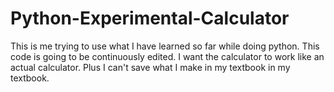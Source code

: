 # Python-Experimental-Calculator
This is me trying to use what I have learned so far while doing python. This code is going to be continuously  edited. 
I want the calculator to work like an actual calculator. Plus I can't save what I make in my textbook in my textbook. 
